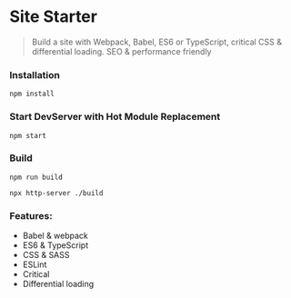# Site Starter
> Build a site with Webpack, Babel, ES6 or TypeScript, critical CSS & differential loading. SEO & performance friendly

### Installation

```
npm install
```

### Start DevServer with Hot Module Replacement

```
npm start
```

### Build

```
npm run build

npx http-server ./build
```

### Features:

* Babel & webpack
* ES6 & TypeScript
* CSS & SASS
* ESLint
* Critical
* Differential loading
